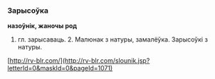 ### Зарысоўка
**назоўнік, жаночы род**

1. гл. зарысаваць. 2. Малюнак з натуры, замалёўка. Зарысоўкі з натуры.

<a rel="author">[http://rv-blr.com/](http://rv-blr.com/slounik.jsp?letterId=0&maskId=0&pageId=1071)</a>
